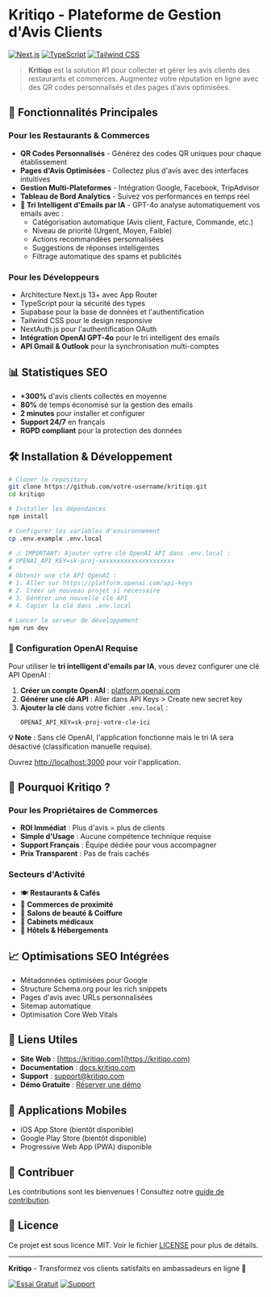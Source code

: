 # Kritiqo - Plateforme de Gestion d'Avis Clients

[![Next.js](https://img.shields.io/badge/Next.js-13-black)](https://nextjs.org)
[![TypeScript](https://img.shields.io/badge/TypeScript-5-blue)](https://typescriptlang.org)
[![Tailwind CSS](https://img.shields.io/badge/Tailwind-3-blue)](https://tailwindcss.com)

> **Kritiqo** est la solution #1 pour collecter et gérer les avis clients des restaurants et commerces. 
> Augmentez votre réputation en ligne avec des QR codes personnalisés et des pages d'avis optimisées.

## 🚀 Fonctionnalités Principales

### Pour les Restaurants & Commerces
- **QR Codes Personnalisés** - Générez des codes QR uniques pour chaque établissement
- **Pages d'Avis Optimisées** - Collectez plus d'avis avec des interfaces intuitives
- **Gestion Multi-Plateformes** - Intégration Google, Facebook, TripAdvisor
- **Tableau de Bord Analytics** - Suivez vos performances en temps réel
- **📧 Tri Intelligent d'Emails par IA** - GPT-4o analyse automatiquement vos emails avec :
  - Catégorisation automatique (Avis client, Facture, Commande, etc.)
  - Niveau de priorité (Urgent, Moyen, Faible)
  - Actions recommandées personnalisées
  - Suggestions de réponses intelligentes
  - Filtrage automatique des spams et publicités

### Pour les Développeurs
- Architecture Next.js 13+ avec App Router
- TypeScript pour la sécurité des types
- Supabase pour la base de données et l'authentification
- Tailwind CSS pour le design responsive
- NextAuth.js pour l'authentification OAuth
- **Intégration OpenAI GPT-4o** pour le tri intelligent des emails
- **API Gmail & Outlook** pour la synchronisation multi-comptes

## 📊 Statistiques SEO

- **+300%** d'avis clients collectés en moyenne
- **80%** de temps économisé sur la gestion des emails
- **2 minutes** pour installer et configurer
- **Support 24/7** en français
- **RGPD compliant** pour la protection des données

## 🛠 Installation & Développement

```bash
# Cloner le repository
git clone https://github.com/votre-username/kritiqo.git
cd kritiqo

# Installer les dépendances
npm install

# Configurer les variables d'environnement
cp .env.example .env.local

# ⚠️ IMPORTANT: Ajouter votre clé OpenAI API dans .env.local :
# OPENAI_API_KEY=sk-proj-xxxxxxxxxxxxxxxxxxxxx
# 
# Obtenir une clé API OpenAI :
# 1. Aller sur https://platform.openai.com/api-keys
# 2. Créer un nouveau projet si nécessaire
# 3. Générer une nouvelle clé API
# 4. Copier la clé dans .env.local

# Lancer le serveur de développement
npm run dev
```

### 🔑 Configuration OpenAI Requise

Pour utiliser le **tri intelligent d'emails par IA**, vous devez configurer une clé API OpenAI :

1. **Créer un compte OpenAI** : [platform.openai.com](https://platform.openai.com)
2. **Générer une clé API** : Aller dans API Keys > Create new secret key
3. **Ajouter la clé** dans votre fichier `.env.local` :
   ```
   OPENAI_API_KEY=sk-proj-votre-cle-ici
   ```

**💡 Note** : Sans clé OpenAI, l'application fonctionne mais le tri IA sera désactivé (classification manuelle requise).

Ouvrez [http://localhost:3000](http://localhost:3000) pour voir l'application.

## 🌟 Pourquoi Kritiqo ?

### Pour les Propriétaires de Commerces
- **ROI Immédiat** : Plus d'avis = plus de clients
- **Simple d'Usage** : Aucune compétence technique requise
- **Support Français** : Équipe dédiée pour vous accompagner
- **Prix Transparent** : Pas de frais cachés

### Secteurs d'Activité
- 🍽️ **Restaurants & Cafés**
- 🏪 **Commerces de proximité**
- 💇 **Salons de beauté & Coiffure**
- 🏥 **Cabinets médicaux**
- 🏨 **Hôtels & Hébergements**

## 📈 Optimisations SEO Intégrées

- Métadonnées optimisées pour Google
- Structure Schema.org pour les rich snippets
- Pages d'avis avec URLs personnalisées
- Sitemap automatique
- Optimisation Core Web Vitals

## 🔗 Liens Utiles

- **Site Web** : [https://kritiqo.com](https://kritiqo.com)
- **Documentation** : [docs.kritiqo.com](https://docs.kritiqo.com)
- **Support** : [support@kritiqo.com](mailto:support@kritiqo.com)
- **Démo Gratuite** : [Réserver une démo](https://kritiqo.com/demo)

## 📱 Applications Mobiles

- iOS App Store (bientôt disponible)
- Google Play Store (bientôt disponible)
- Progressive Web App (PWA) disponible

## 🤝 Contribuer

Les contributions sont les bienvenues ! Consultez notre [guide de contribution](CONTRIBUTING.md).

## 📄 Licence

Ce projet est sous licence MIT. Voir le fichier [LICENSE](LICENSE) pour plus de détails.

---

**Kritiqo** - Transformez vos clients satisfaits en ambassadeurs en ligne 🌟

[![Essai Gratuit](https://img.shields.io/badge/Essai-Gratuit_14_jours-green)](https://kritiqo.com/signup)
[![Support](https://img.shields.io/badge/Support-Français-blue)](https://kritiqo.com/contact)
